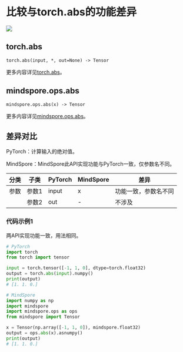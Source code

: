 # 比较与torch.abs的功能差异

<a href="https://gitee.com/mindspore/docs/blob/r2.0.0-alpha/docs/mindspore/source_zh_cn/note/api_mapping/pytorch_diff/abs.md" target="_blank"><img src="https://mindspore-website.obs.cn-north-4.myhuaweicloud.com/website-images/master/resource/_static/logo_source.png"></a>

## torch.abs

```text
torch.abs(input, *, out=None) -> Tensor
```

更多内容详见[torch.abs](https://pytorch.org/docs/1.8.1/generated/torch.abs.html)。

## mindspore.ops.abs

```text
mindspore.ops.abs(x) -> Tensor
```

更多内容详见[mindspore.ops.abs](https://mindspore.cn/docs/zh-CN/r2.0.0-alpha/api_python/ops/mindspore.ops.abs.html)。

## 差异对比

PyTorch：计算输入的绝对值。

MindSpore：MindSpore此API实现功能与PyTorch一致，仅参数名不同。

| 分类 | 子类  | PyTorch | MindSpore | 差异                  |
| ---- | ----- | ------- | --------- | --------------------- |
| 参数 | 参数1 | input   | x | 功能一致，参数名不同 |
|  | 参数2 | out | - | 不涉及 |

### 代码示例1

两API实现功能一致，用法相同。

```python
# PyTorch
import torch
from torch import tensor

input = torch.tensor([-1, 1, 0], dtype=torch.float32)
output = torch.abs(input).numpy()
print(output)
# [1. 1. 0.]

# MindSpore
import numpy as np
import mindspore
import mindspore.ops as ops
from mindspore import Tensor

x = Tensor(np.array([-1, 1, 0]), mindspore.float32)
output = ops.abs(x).asnumpy()
print(output)
# [1. 1. 0.]
```

